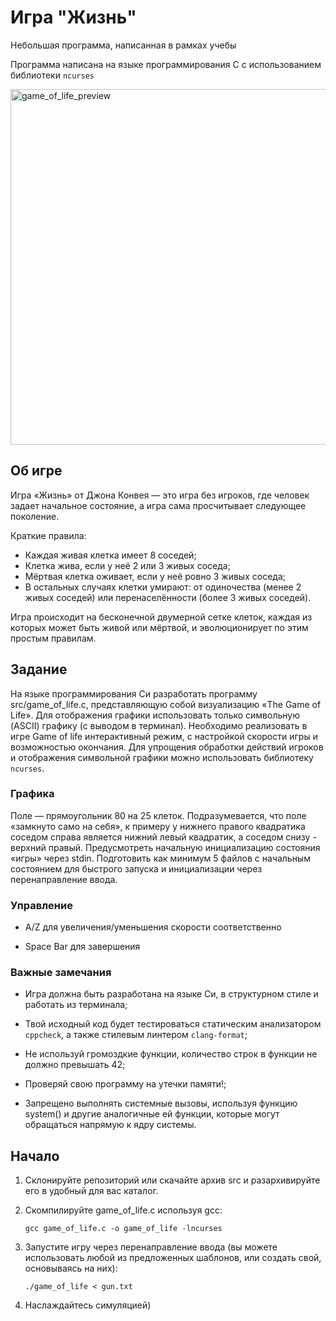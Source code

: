 # Игра "Жизнь"

Небольшая программа, написанная в рамках учебы

Программа написана на языке программирования C с использованием библиотеки `ncurses`

<img width="799" height="569" alt="game_of_life_preview" src="https://github.com/user-attachments/assets/9cb1ea67-6fed-4875-98e0-c9095e51287d" />

## Об игре
Игра «Жизнь» от Джона Конвея — это игра без игроков, где человек задает начальное состояние, а игра сама просчитывает следующее поколение.

Краткие правила:
- Каждая живая клетка имеет 8 соседей;
- Клетка жива, если у неё 2 или 3 живых соседа;
- Мёртвая клетка оживает, если у неё ровно 3 живых соседа;
- В остальных случаях клетки умирают: от одиночества (менее 2 живых соседей) или перенаселённости (более 3 живых соседей).

Игра происходит на бесконечной двумерной сетке клеток, каждая из которых может быть живой или мёртвой, и эволюционирует по этим простым правилам. 

## Задание

На языке программирования Си разработать программу src/game_of_life.c, представляющую собой визуализацию «The Game of Life». Для отображения графики использовать только символьную (ASCII) графику (с выводом в терминал). Необходимо реализовать в игре Game of life интерактивный режим, c настройкой скорости игры и возможностью окончания. Для упрощения обработки действий игроков и отображения символьной графики можно использовать библиотеку `ncurses`.

### Графика

Поле — прямоугольник 80 на 25 клеток.
Подразумевается, что поле «замкнуто само на себя», к примеру у нижнего правого квадратика соседом справа является нижний левый квадратик, а соседом снизу - верхний правый.
Предусмотреть начальную инициализацию состояния «игры» через stdin. Подготовить как минимум 5 файлов с начальным состоянием для быстрого запуска и инициализации через перенаправление ввода.

### Управление

- A/Z для увеличения/уменьшения скорости соответственно

- Space Bar для завершения

### Важные замечания

- Игра должна быть разработана на языке Си, в структурном стиле и работать из терминала;

- Твой исходный код будет тестироваться статическим анализатором ```cppcheck```, а также стилевым линтером
  ```clang-format```;

- Не используй громоздкие функции, количество строк в функции не должно превышать 42;

- Проверяй свою программу на утечки памяти!;

- Запрещено выполнять системные вызовы, используя функцию system() и другие аналогичные ей функции, которые могут обращаться напрямую к ядру системы.

## Начало

1. Склонируйте репозиторий или скачайте архив src и разархивируйте его в удобный для вас каталог.

2. Скомпилируйте game_of_life.c используя gcc:
   ```
   gcc game_of_life.c -o game_of_life -lncurses
   ```

3. Запустите игру через перенаправление ввода (вы можете использовать любой из предложенных шаблонов, или создать свой, основываясь на них):
   ```
   ./game_of_life < gun.txt
   ```

4. Наслаждайтесь симуляцией)

